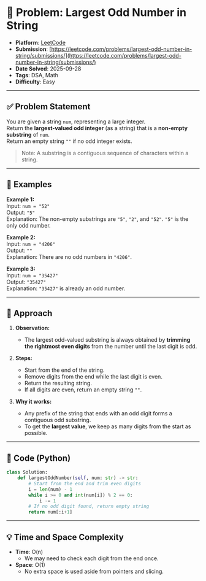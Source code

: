 # 🧲 Problem: Largest Odd Number in String

- **Platform**: [LeetCode](https://leetcode.com/problems/largest-odd-number-in-string/description/)
- **Submission**: [https://leetcode.com/problems/largest-odd-number-in-string/submissions/](https://leetcode.com/problems/largest-odd-number-in-string/submissions/)
- **Date Solved**: 2025-09-28
- **Tags**: DSA, Math
- **Difficulty**: Easy

---

## ✅ Problem Statement
You are given a string `num`, representing a large integer.  
Return the **largest-valued odd integer** (as a string) that is a **non-empty substring** of `num`.  
Return an empty string `""` if no odd integer exists.

> Note: A substring is a contiguous sequence of characters within a string.

---

## 🔹 Examples

**Example 1:**  
Input: `num = "52"`  
Output: `"5"`  
Explanation: The non-empty substrings are `"5"`, `"2"`, and `"52"`. `"5"` is the only odd number.

**Example 2:**  
Input: `num = "4206"`  
Output: `""`  
Explanation: There are no odd numbers in `"4206"`.

**Example 3:**  
Input: `num = "35427"`  
Output: `"35427"`  
Explanation: `"35427"` is already an odd number.

---

## 🔹 Approach

1. **Observation:**  
   - The largest odd-valued substring is always obtained by **trimming the rightmost even digits** from the number until the last digit is odd.  

2. **Steps:**  
   - Start from the end of the string.  
   - Remove digits from the end while the last digit is even.  
   - Return the resulting string.  
   - If all digits are even, return an empty string `""`.

3. **Why it works:**  
   - Any prefix of the string that ends with an odd digit forms a contiguous odd substring.  
   - To get the **largest value**, we keep as many digits from the start as possible.

---

## 🔹 Code (Python)

```python
class Solution:
    def largestOddNumber(self, num: str) -> str:
        # Start from the end and trim even digits
        i = len(num) - 1
        while i >= 0 and int(num[i]) % 2 == 0:
            i -= 1
        # If no odd digit found, return empty string
        return num[:i+1]

```

---

## 💡 Time and Space Complexity
- **Time**: O(n)
    - We may need to check each digit from the end once.
- **Space**: O(1) 
    - No extra space is used aside from pointers and slicing.
